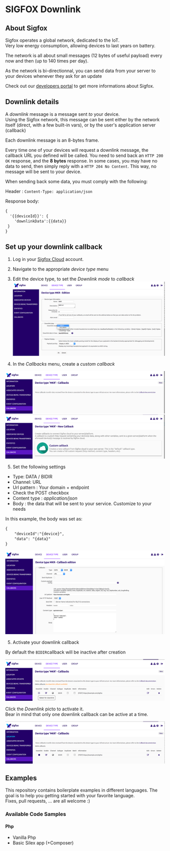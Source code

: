 # SIGFOX Downlink

## About Sigfox

Sigfox operates a global network, dedicated to the IoT.  
Very low energy consumption, allowing devices to last years on battery.

The network is all about small messages (12 bytes of useful payload) every now and then (up to 140 times per day).

As the network is bi-directionnal, you can send data from your server to your devices whenever they ask for an update

Check out our [developers portal](http://makers.sigfox.com) to get more informations about Sigfox.

## Downlink details

A _downlink_ message is a message sent _to_ your device.  
Using the Sigfox network, this message can be sent either by the network itself (direct, with a few built-in vars), or by the user's application server (callback)

Each downlink message is an 8-bytes frame.

Every time one of your devices will request a downlink message, the callback URL you defined will be called.
You need to send back an `HTTP 200 OK` response, and the **8 bytes** response.
In some cases, you may have no data to send, then simply reply with a `HTTP 204 No Content`. This way, no message will be sent to your device.

When sending back some data, you must comply with the following:

 Header : `Content-Type: application/json`

 Response body:

	{
	  '{{deviceId}}': {
    	'downlinkData':{{data}}
 	 }
	}
	
## Set up your downlink callback

1. Log in your [Sigfox Cloud](http://backend.sigfox.com) account.
2. Navigate to the appropriate _device type_ menu
3. Edit the device type, to set the _Downlink mode_ to _callback_
![Device Type Edition](./doc/device-type-edition.png)

4. In the _Callbacks_ menu, create a _custom callback_

![Callbacks list](./doc/callbacks-empty.png)
![Custom Callbacks](./doc/callback-type.png)

5. Set the following settings 
  * Type: DATA / BIDIR
  * Channel: URL
  * Url pattern : Your domain + endpoint
  * Check the POST checkbox
  * Content type : _application/json_
  * Body : the data that will be sent to your service. Customize to your needs
 
In this example, the body was set as: 

	
	{
		"deviceId":"{device}",
		"data": "{data}"
	}

![Callback creation](./doc/callback-creation.png)

5. Activate your downlink callback

By default the `BIDIR`callback will be inactive after creation

![Downlink Inactive](./doc/callbacks-list-downlink-inactive.png)

Click the _Downlink_ picto to activate it.  
Bear in mind that only one downlink callback can be active at a time.

![Downlink Active](./doc/callbacks-list-downlink-active.png)

## Examples

This repository contains boilerplate examples in different languages. The goal is to help you getting started with your favorite language.  
Fixes, pull requests, ... are all welcome :)

### Available Code Samples
#### Php
* Vanilla Php
* Basic Silex app (+Composer)
